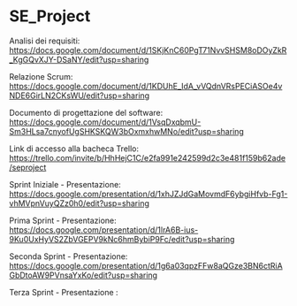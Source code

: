 # SE_Project

Analisi dei requisiti:  https://docs.google.com/document/d/1SKjKnC60PgT71NvvSHSM8oDOyZkR_KgGQvXJY-DSaNY/edit?usp=sharing

Relazione Scrum: https://docs.google.com/document/d/1KDUhE_IdA_vVQdnVRsPECiASOe4vNDE6GirLN2CKsWU/edit?usp=sharing

Documento di progettazione del software: https://docs.google.com/document/d/1VsqDxqbmU-Sm3HLsa7cnyofUgSHKSKQW3bOxmxhwMNo/edit?usp=sharing

Link di accesso alla bacheca Trello: https://trello.com/invite/b/HhHejC1C/e2fa991e242599d2c3e481f159b62ade/seproject

 Sprint Iniziale - Presentazione: https://docs.google.com/presentation/d/1xhJZJdGaMovmdF6ybgiHfvb-Fg1-vhMVpnVuyQZz0h0/edit?usp=sharing

Prima Sprint - Presentazione: https://docs.google.com/presentation/d/1lrA6B-ius-9Ku0UxHyVS2ZbVGEPV9kNc6hmBybiP9Fc/edit?usp=sharing

Seconda Sprint - Presentazione: https://docs.google.com/presentation/d/1g6a03qpzFFw8aQGze3BN6ctRiAGbDtoAW9PVnsaYxKo/edit?usp=sharing

Terza Sprint - Presentazione :


